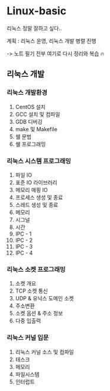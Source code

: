 # Linux-basic
리눅스 정말 잘하고 싶다..

계획 : 리눅스 운영, 리눅스 개발 병렬 진행 

->  노트 필기 전부 여기로 다시 정리와 복습 :fire:

## 리눅스 개발
### 리눅스 개발환경
  1. CentOS 설치
  2. GCC 설치 및 컴파일
  3. GDB 디버깅
  4. make 및 Makefile
  5. 쉘 문법
  6. 쉘 프로그래밍
   
### 리눅스 시스템 프로그래밍
  1. 파일 IO
  2. 표준 IO 라이브러리
  3. 메모리 매핑 IO
  4. 프로세스 생성 및 종료
  5. 스레드 생성 및 종료
  6. 메모리
  7. 시그널
  8. 시간
  9. IPC - 1
  10. IPC - 2
  11. IPC - 3
  12. IPC - 4

### 리눅스 소켓 프로그래밍
  1. 소켓 개요
  2. TCP 소켓 통신
  3. UDP & 유닉스 도메인 소켓
  4. 주소변환
  5. 소켓 옵션 & 주소 정보
  6. 다중 입출력
   
### 리눅스 커널 입문
  1. 리눅스 커널 소스 및 컴파일
  2. 테스크
  3. 메모리
  4. 파일시스템
  5. 인터럽트


